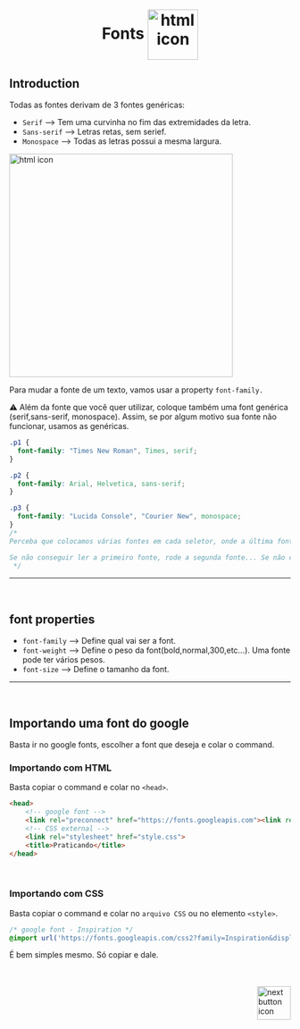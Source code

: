 <h1 align="center">
    Fonts
    <img src="https://cdn-icons-png.flaticon.com/512/8048/8048843.png" alt="html icon" width="90px" align="center" >
</h1>

## Introduction

Todas as fontes derivam de 3 fontes genéricas:

- `Serif` --> Tem uma curvinha no fim das extremidades da letra.
- `Sans-serif` --> Letras retas, sem serief.
- `Monospace` --> Todas as letras possui a mesma largura.

<img src="https://about.easil.com/wp-content/uploads/blog-graphic-02-800x284.png" alt="html icon" width="400px" align="center">

<br>

Para mudar a fonte de um texto, vamos usar a property `font-family.`

:warning: Além da fonte que você quer utilizar, coloque também uma font genérica (serif,sans-serif, monospace). Assim, se por algum motivo sua fonte não funcionar, usamos as genéricas.

```css
.p1 {
  font-family: "Times New Roman", Times, serif;
}

.p2 {
  font-family: Arial, Helvetica, sans-serif;
}

.p3 {
  font-family: "Lucida Console", "Courier New", monospace;
}
/* 
Perceba que colocamos várias fontes em cada seletor, onde a última fonte é uma fonte genérica.

Se não conseguir ler a primeiro fonte, rode a segunda fonte... Se não conseguir ler, rode a fonte genérica.
 */
```

<hr>
<br>

## font properties

- `font-family` --> Define qual vai ser a font.
- `font-weight` --> Define o peso da font(bold,normal,300,etc...). Uma fonte pode ter vários pesos.
- `font-size` --> Define o tamanho da font.

<hr>
<br>

## Importando uma font do google
Basta ir no google fonts, escolher a font que deseja e colar o command.

### Importando com HTML
Basta copiar o command e colar no `<head>`.
```html
<head>
    <!-- google font -->
    <link rel="preconnect" href="https://fonts.googleapis.com"><link rel="preconnect" href="https://fonts.gstatic.com" crossorigin><link href="https://fonts.googleapis.com/css2?family=Ranga:wght@400;700&display=swap" rel="stylesheet">
    <!-- CSS external -->
    <link rel="stylesheet" href="style.css">
    <title>Praticando</title>
</head>
```

<br>

### Importando com CSS
Basta copiar o command e colar no `arquivo CSS` ou no elemento `<style>`.
```css
/* google font - Inspiration */
@import url('https://fonts.googleapis.com/css2?family=Inspiration&display=swap');

```
É bem simples mesmo. Só copiar e dale.


<!-- Next page button-->
<br>
<br>

<a href="https://github.com/lGabrielDev/01.html_css/blob/main/2.CSS/3.position/position.md">
    <img src="https://cdn-icons-png.flaticon.com/512/5553/5553581.png" alt="next button icon" width="60px" align="right">
</a>